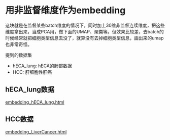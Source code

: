 # 用非监督维度作为embedding

这块就是在监督某些batch维度的情况下，同时加上30维非监督连续维度，把这些维度拿出来，当成PCA用，做下面的UMAP、聚类等。但效果比较差，去batch的时候经常就把细胞类型信息去没了，就算没有去掉细胞类型信息，画出来的umap也非常奇怪。

提到的数据集

* hECA_lung: hECA的肺部数据
* HCC: 肝细胞性肝癌

## hECA_lung数据

[embedding_hECA_lung.html](./file/embedding_hECA_lung/embedding_hECA_lung.html)

## HCC数据

[embedding_LiverCancer.html](./file/embedding_LiverCancer/embedding_LiverCancer.html)

